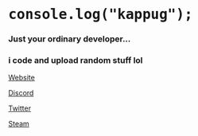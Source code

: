 <h1 style="font-family: 'Roboto Mono', monospace;">console.log("kappug");</h1>
<h3>Just your ordinary developer...</h3>

<h3>i code and upload random stuff lol</h3>

<a href="https://kappug.dev/">Website</a>

<a href="https://discord.com/users/715541337549570114/">Discord</a>

<a href="https://twitter.com/anotherkappug/">Twitter</a>

<a href="https://steamcommunity.com/id/kappug/">Steam</a>
